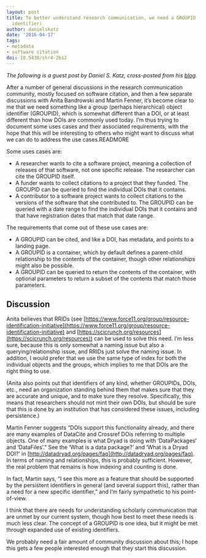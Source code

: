 ```yaml
---
layout: post
title: To better understand research communication, we need a GROUPID (group object
  identifier)
author: danielskatz
date: '2016-04-17'
tags:
- metadata
- software citation
doi: 10.5438/shr4-2bs2
---
```

*The following is a guest post by Daniel S. Katz, cross-posted from his [blog](https://danielskatzblog.wordpress.com/2016/04/17/to-better-understand-research-communication-we-need-a-groid-group-object-identifier/).*

After a number of general discussions in the research communication community, mostly focused on software citation, and then a few separate discussions with Anita Bandrowski and Martin Fenner, it’s become clear to me that we need something like a group (perhaps hierarchical) object identifier (GROUPID), which is somewhat different than a DOI, or at least different than how DOIs are commonly used today. I’m thus trying to document some uses cases and their associated requirements, with the hope that this will be interesting to others who might want to discuss what we can do to address the use cases.READMORE

Some uses cases are:

* A researcher wants to cite a software project, meaning a collection of releases of that software, not one specific release. The researcher can cite the GROUPID itself.
* A funder wants to collect citations to a project that they funded. The GROUPID can be queried to find the individual DOIs that it contains.
* A contributor to a software project wants to collect citations to the versions of the software that she contributed to. The GROUPID can be queried with a date range to find the individual DOIs that it contains and that have registration dates that match that date range.

The requirements that come out of these use cases are:

* A GROUPID can be cited, and like a DOI, has metadata, and points to a landing page.
* A GROUPID is a container, which by default defines a parent-child relationship to the
  contents of the container, though other relationships might also be possible.
* A GROUPID can be queried to return the contents of the container, with optional
  parameters to return a subset of the contents that match those parameters.

## Discussion

Anita believes that RRIDs (see [https://www.force11.org/group/resource-identification-initiative](https://www.force11.org/group/resource-identification-initiative) and [https://scicrunch.org/resources](https://scicrunch.org/resources)) can be used to solve this need. I’m less sure, because this is only somewhat a naming issue but also a querying/relationship issue, and RRIDs just solve the naming issue. In addition, I would prefer that we use the same type of index for both the individual objects and the groups, which implies to me that DOIs are the right thing to use.

(Anita also points out that identifiers of any kind, whether GROUPIDs, DOIs, etc., need an organization standing behind them that makes sure that they are accurate and unique, and to make sure they resolve. Specifically, this means that researchers should not mint their own DOIs, but should be sure that this is done by an institution that has considered these issues, including persistence.)

Martin Fenner suggests “DOIs support this functionality already, and there are many examples of DataCite and Crossref DOis referring to multiple objects. One of many examples is what Dryad is doing with ‘DataPackages’ and ‘DataFiles’.” See the ‘What is a data package?’ and ‘What is a Dryad DOI?’ in [http://datadryad.org/pages/faq](http://datadryad.org/pages/faq). In terms of naming and relationships, this is probably sufficient. However, the real problem that remains is how indexing and counting is done.

In fact, Martin says, “I see this more as a feature that should be supported by the persistent identifiers in general (and several support this), rather than a need for a new specific identifier,” and I’m fairly sympathetic to his point-of-view.

I think that there are needs for understanding scholarly communication that are unmet by our current system, though how best to meet these needs is much less clear.  The concept of a GROUPID is one idea, but it might be met through expanded use of existing identifiers.

We probably need a fair amount of community discussion about this; I hope this gets a few people interested enough that they start this discussion.
